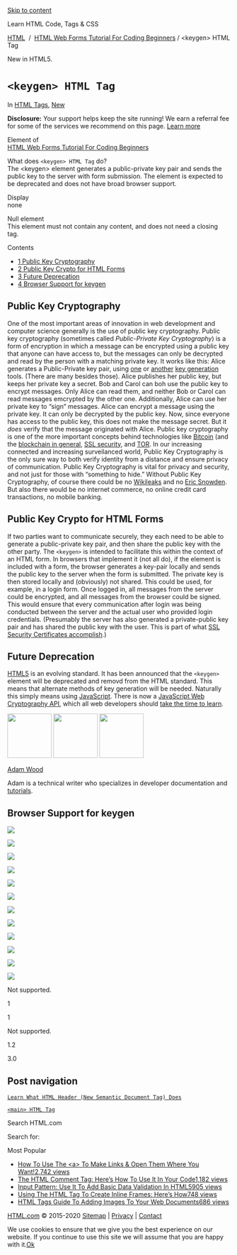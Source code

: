 <a href="#site-main" class="skip-link screen-reader-text">Skip to content</a>

[](https://html.com/)

Learn HTML Code, Tags & CSS

[HTML](https://html.com/)  /  [HTML Web Forms Tutorial For Coding Beginners](https://html.com/forms/) / &lt;keygen&gt; HTML Tag

New in HTML5.

# `<keygen> HTML Tag`

In <span class="post-meta-category">[HTML Tags](https://html.com/tags/), [New](https://html.com/new/)</span>

**Disclosure:** Your support helps keep the site running! We earn a referral fee for some of the services we recommend on this page. [Learn more](https://html.com/disclosure/)

Element of  
[HTML Web Forms Tutorial For Coding Beginners](https://html.com/forms/)

What does `<keygen> HTML Tag` do?  
The &lt;keygen&gt; element generates a public-private key pair and sends the public key to the server with form submission. The element is expected to be deprecated and does not have broad browser support.

Display  
none

Null element  
This element must not contain any content, and does not need a closing tag.

<span class="underline"></span>

Contents

- [<span class="toc_number toc_depth_1">1</span> Public Key Cryptography](#Public_Key_Cryptography)
- [<span class="toc_number toc_depth_1">2</span> Public Key Crypto for HTML Forms](#Public_Key_Crypto_for_HTML_Forms)
- [<span class="toc_number toc_depth_1">3</span> Future Deprecation](#Future_Deprecation)
- [<span class="toc_number toc_depth_1">4</span> Browser Support for keygen](#Browser_Support_for_keygen)

## <span id="Public_Key_Cryptography">Public Key Cryptography</span>

One of the most important areas of innovation in web development and computer science generally is the use of public key cryptography. Public key cryptography (sometimes called _Public-Private Key Cryptography_) is a form of encryption in which a message can be encrypted using a public key that anyone can have access to, but the messages can only be decrypted and read by the person with a matching private key. It works like this: Alice generates a Public-Private key pair, using [one](https://github.com/travist/jsencrypt) or [another](http://travistidwell.com/jsencrypt/demo/) [key generation](https://pypi.python.org/pypi/ecdsa) tools. (There are many besides those). Alice publishes her public key, but keeps her private key a secret. Bob and Carol can boh use the public key to encrypt messages. Only Alice can read them, and neither Bob or Carol can read messages emcrypted by the other one. Additionally, Alice can use her private key to “sign” messages. Alice can encrypt a message using the private key. It can only be decrypted by the public key. Now, since everyone has access to the public key, this does not make the message secret. But it _does_ verify that the message originated with Alice. Public key cryptography is one of the more important concepts behind technologies like [Bitcoin](https://bitcoin.org/en/) (and the [blockchain in general](<https://en.wikipedia.org/wiki/Block_chain_(database)>), [SSL security](https://en.wikipedia.org/wiki/Transport_Layer_Security), and [TOR](https://www.torproject.org/). In our increasing connected and increasing surveilanced world, Public Key Cryptography is the only sure way to both verify identity from a distance and ensure privacy of communication. Public Key Cryptography is vital for privacy and security, and not just for those with “something to hide.” Without Public Key Cryptography, of course there could be no [Wikileaks](https://wikileaks.org/) and no [Eric Snowden](https://en.wikipedia.org/wiki/Edward_Snowden). But also there would be no internet commerce, no online credit card transactions, no mobile banking.

## <span id="Public_Key_Crypto_for_HTML_Forms">Public Key Crypto for HTML Forms</span>

If two parties want to communicate securely, they each need to be able to generate a public-private key pair, and then share the public key with the other party. The `<keygen>` is intended to facilitate this within the context of an HTML form. In browsers that implement it (not all do), if the element is included with a form, the browser generates a key-pair locally and sends the public key to the server when the form is submitted. The private key is then stored locally and (obviously) not shared. This could be used, for example, in a login form. Once logged in, all messages from the server could be encrypted, and all messages from the browser could be signed. This would ensure that every communication after login was being conducted between the server and the actual user who provided login credentials. (Presumably the server has also generated a private-public key pair and has shared the public key with the user. This is part of what [SSL Security Certificates accomplish](http://www.whoishostingthis.com/compare/ssl-certificates/).)

## <span id="Future_Deprecation">Future Deprecation</span>

[HTML5](https://html.com/html5/) is an evolving standard. It has been announced that the `<keygen>` element will be deprecated and removd from the HTML standard. This means that alternate methods of key generation will be needed. Naturally this simply means using [JavaScript](https://html.com/javascript/). There is now a [JavaScript Web Cryptography API](https://www.w3.org/TR/WebCryptoAPI/), which all web developers should [take the time to learn](http://qnimate.com/post-series/web-cryptography-api-tutorial/).

<img src="http://html.com/wp-content/plugins/a3-lazy-load/assets/images/lazy_placeholder.gif" class="lazy lazy-hidden avatar avatar-100 photo" width="100" height="100" />

<img src="http://html.com/wp-content/plugins/a3-lazy-load/assets/images/lazy_placeholder.gif" class="lazy lazy-hidden avatar avatar-100 photo" width="100" height="100" />

<img src="https://secure.gravatar.com/avatar/3af4194cc38fbc6d4e68fbe7536347d5?s=100&amp;d=mm&amp;r=g" class="avatar avatar-100 photo" srcset="https://secure.gravatar.com/avatar/3af4194cc38fbc6d4e68fbe7536347d5?s=200&amp;d=mm&amp;r=g 2x" width="100" height="100" />

[Adam Wood](https://html.com/author/html/)

<span class="fn">Adam is a technical writer who specializes in developer documentation and [tutorials](https://html.com/).</span>

[<span class="saboxplugin-icon-grey saboxplugin-icon-linkedin"></span>](https://www.linkedin.com/in/adammichaelwood)

<span id="tho-end-content" style="display: block; visibility: hidden;"></span>

## <span id="Browser_Support_for_keygen">Browser Support for keygen</span>

<img src="http://html.com/wp-content/plugins/a3-lazy-load/assets/images/lazy_placeholder.gif" class="lazy lazy-hidden" />

![](https://html.com/wp-content/plugins/htmlcodetutorial-plugin/assets/images/ie-false.png)

<img src="http://html.com/wp-content/plugins/a3-lazy-load/assets/images/lazy_placeholder.gif" class="lazy lazy-hidden" />

![](https://html.com/wp-content/plugins/htmlcodetutorial-plugin/assets/images/firefox-true.png)

<img src="http://html.com/wp-content/plugins/a3-lazy-load/assets/images/lazy_placeholder.gif" class="lazy lazy-hidden" />

![](https://html.com/wp-content/plugins/htmlcodetutorial-plugin/assets/images/chrome-true.png)

<img src="http://html.com/wp-content/plugins/a3-lazy-load/assets/images/lazy_placeholder.gif" class="lazy lazy-hidden" />

![](https://html.com/wp-content/plugins/htmlcodetutorial-plugin/assets/images/edge-false.png)

<img src="http://html.com/wp-content/plugins/a3-lazy-load/assets/images/lazy_placeholder.gif" class="lazy lazy-hidden" />

![](https://html.com/wp-content/plugins/htmlcodetutorial-plugin/assets/images/safari-true.png)

<img src="http://html.com/wp-content/plugins/a3-lazy-load/assets/images/lazy_placeholder.gif" class="lazy lazy-hidden" />

![](https://html.com/wp-content/plugins/htmlcodetutorial-plugin/assets/images/opera-true.png)

<span class="browser-not-supported">Not supported.</span>

<span class="browser-supported">1</span>

<span class="browser-supported">1</span>

<span class="browser-not-supported">Not supported.</span>

<span class="browser-supported">1.2</span>

<span class="browser-supported">3.0</span>

## Post navigation

[<span class="nav-link-label"><span class="genericon genericon-previous"></span></span>`Learn What HTML Header (New Semantic Document Tag) Does`](https://html.com/tags/header/)

[`<main> HTML Tag`<span class="nav-link-label"><span class="genericon genericon-next"></span></span>](https://html.com/tags/main/)

Search HTML.com

<span class="screen-reader-text">Search for:</span>

Most Popular

- <a href="https://html.com/attributes/a-target/" class="popular_posts_bars_link">How To Use The &lt;a&gt; To Make Links &amp; Open Them Where You Want!</a><span class="popular_posts_bars_comment_count_hold"><a href="https://html.com/attributes/a-target/#comments" class="popular_posts_bars_comment_count">2,742 views</a><span class="popular_posts_bars_comment_count_triangle"></span></span>
- <a href="https://html.com/tags/comment-tag/" class="popular_posts_bars_link">The HTML Comment Tag: Here’s How To Use It In Your Code</a><span class="popular_posts_bars_comment_count_hold"><a href="https://html.com/tags/comment-tag/#comments" class="popular_posts_bars_comment_count">1,182 views</a><span class="popular_posts_bars_comment_count_triangle"></span></span>
- <a href="https://html.com/attributes/input-pattern/" class="popular_posts_bars_link">Input Pattern: Use It To Add Basic Data Validation In HTML5</a><span class="popular_posts_bars_comment_count_hold"><a href="https://html.com/attributes/input-pattern/#comments" class="popular_posts_bars_comment_count">905 views</a><span class="popular_posts_bars_comment_count_triangle"></span></span>
- <a href="https://html.com/tags/iframe/" class="popular_posts_bars_link">Using The HTML Tag To Create Inline Frames: Here’s How</a><span class="popular_posts_bars_comment_count_hold"><a href="https://html.com/tags/iframe/#comments" class="popular_posts_bars_comment_count">748 views</a><span class="popular_posts_bars_comment_count_triangle"></span></span>
- <a href="https://html.com/tags/img/" class="popular_posts_bars_link">HTML Tags Guide To Adding Images To Your Web Documents</a><span class="popular_posts_bars_comment_count_hold"><a href="https://html.com/tags/img/#comments" class="popular_posts_bars_comment_count">686 views</a><span class="popular_posts_bars_comment_count_triangle"></span></span>

[HTML.com](https://html.com/) © 2015-2020 [Sitemap](https://html.com/sitemap/) | [Privacy](https://html.com/privacy/) | [Contact](https://html.com/contact/)

<span id="cn-notice-text" class="cn-text-container">We use cookies to ensure that we give you the best experience on our website. If you continue to use this site we will assume that you are happy with it.</span><span id="cn-notice-buttons" class="cn-buttons-container"><a href="#" id="cn-accept-cookie" class="cn-set-cookie cn-button bootstrap button">Ok</a></span><a href="javascript:void(0);" id="cn-close-notice" class="cn-close-icon"></a>
